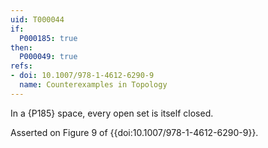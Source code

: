 ```yaml
---
uid: T000044
if:
  P000185: true
then:
  P000049: true
refs:
- doi: 10.1007/978-1-4612-6290-9
  name: Counterexamples in Topology
---
```


In a {P185} space, every open set is itself closed.

Asserted on Figure 9 of {{doi:10.1007/978-1-4612-6290-9}}.
